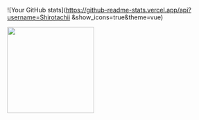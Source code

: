 ![Your GitHub stats](https://github-readme-stats.vercel.app/api?username=Shirotachii &show_icons=true&theme=vue)

<a href="https://github.com/Shirotachii"> <img  style="box-sizing:border-box" src="https://github-readme-stats.vercel.app/api/top-langs/?username=Shirotachii&layout=compact" height="200" /> </a>
</div>
